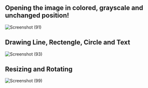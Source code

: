 ## Opening the image in colored, grayscale and unchanged position!
![Screenshot (91)](https://github.com/Ibrokhim7755/OpenCv/assets/89033710/c085b38c-45c6-4540-bb51-74ab937d4e53)
## Drawing Line, Rectengle, Circle and Text
![Screenshot (93)](https://github.com/Ibrokhim7755/OpenCv/assets/89033710/d15d1d5e-e7e6-4188-a6d4-a592e6098461)
## Resizing and Rotating
![Screenshot (99)](https://github.com/Ibrokhim7755/OpenCv/assets/89033710/76fb47bf-4096-4430-86c3-e71b3a14622c)


